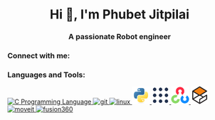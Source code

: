 <h1 align="center">Hi 👋, I'm Phubet Jitpilai</h1>
<h3 align="center">A passionate Robot engineer</h3>

<h3 align="left">Connect with me:</h3>
<p align="left">
</p>

<h3 align="left">Languages and Tools:</h3>
<p align="left">
  <a href="https://visualstudio.microsoft.com/vs/features/cplusplus/" target="_blank" rel="noreferrer">
    <img src="https://upload.wikimedia.org/wikipedia/commons/1/19/C_Logo.png" alt="C Programming Language" width="40" height="40"/>
  </a>
  <a href="https://git-scm.com/" target="_blank" rel="noreferrer">
    <img src="https://www.vectorlogo.zone/logos/git-scm/git-scm-icon.svg" alt="git" width="40" height="40"/>
  </a>
  <a href="https://ubuntu.com/" target="_blank" rel="noreferrer">
    <img src="https://upload.wikimedia.org/wikipedia/commons/a/ab/Logo-ubuntu_cof-orange-hex.svg" alt="linux" width="40" height="40"/>
  </a>
  <a href="https://www.python.org" target="_blank" rel="noreferrer">
    <img src="https://raw.githubusercontent.com/devicons/devicon/master/icons/python/python-original.svg" alt="python" width="40" height="40"/>
  </a>
  <a href="https://www.ros.org/" target="_blank" rel="noreferrer">
    <img src="https://raw.githubusercontent.com/devicons/devicon/master/icons/ros/ros-original.svg" alt="ros2" width="40" height="40"/>
  </a>
  <a href="https://opencv.org/" target="_blank" rel="noreferrer">
    <img src="https://raw.githubusercontent.com/devicons/devicon/master/icons/opencv/opencv-original.svg" alt="opencv" width="40" height="40"/>
  </a>
  <a href="http://gazebosim.org/" target="_blank" rel="noreferrer">
    <img src="https://raw.githubusercontent.com/devicons/devicon/master/icons/gazebo/gazebo-original.svg" alt="gazebo" width="40" height="40"/>
  </a>
   <a href="https://moveit.ai/" target="_blank" rel="noreferrer">
    <img src="https://moveit.ai/assets/logo/moveit_logo-white.png" alt="moveit" width="160" height="160"/>
  </a>
    <a href="[http://gazebosim.org/](https://www.autodesk.com/products/fusion-360/overview#top)" target="_blank" rel="noreferrer">
    <img src="https://upload.wikimedia.org/wikipedia/commons/thumb/d/db/Fusion360_Logo.svg/512px-Fusion360_Logo.svg.png?20250830031414" alt="fusion360" width="40" height="40"/>
  </a>
</p>
